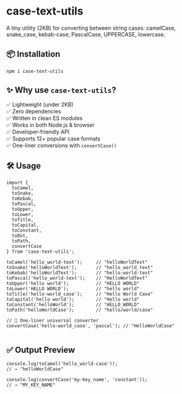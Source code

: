 # case-text-utils

A tiny utility (2KB) for converting between string cases: camelCase, snake_case, kebab-case, PascalCase, UPPERCASE, lowercase.

## 📦 Installation

```bash
npm i case-text-utils
```

## ✨ Why use `case-text-utils`?

✅ Lightweight (under 2KB)  
✅ Zero dependencies  
✅ Written in clean ES modules  
✅ Works in both Node.js & browser  
✅ Developer-friendly API  
✅ Supports 12+ popular case formats  
✅ One-liner conversions with `convertCase()`

## 🛠 Usage

```
import {
  toCamel,
  toSnake,
  toKebab,
  toPascal,
  toUpper,
  toLower,
  toTitle,
  toCapital,
  toConstant,
  toDot,
  toPath,
  convertCase
} from 'case-text-utils';

toCamel('hello_world-text');     // "helloWorldText"
toSnake('helloWorldText');       // "hello_world_text"
toKebab('helloWorldText');       // "hello-world-text"
toPascal('hello_world-text');    // "HelloWorldText"
toUpper('hello world');          // "HELLO WORLD"
toLower('HELLO WORLD');          // "hello world"
toTitle('hello-world_case');     // "Hello World Case"
toCapital('hello world');        // "Hello world"
toConstant('helloWorld');        // "HELLO_WORLD"
toPath('helloWorldCase');        // "hello/world/case"

// 🔁 One-liner universal converter
convertCase('hello-world_case', 'pascal'); // "HelloWorldCase"


```

## ✅ Output Preview

```
console.log(toCamel('hello_world-case'));
// → "helloWorldCase"

console.log(convertCase('my-key_name', 'constant'));
// → "MY_KEY_NAME"
```
